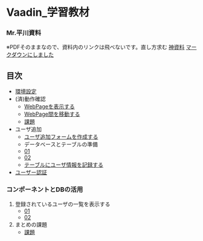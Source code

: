 # Vaadin_学習教材

### Mr.平川資料
※PDFそのままなので、資料内のリンクは飛べないです。直し方求む
  [神資料](Vaadin資料.pdf)
  [マークダウンにしました](./Vaadin資料.md)

## 目次
- [環境設定](/環境設定/環境設定.md)
- (済)動作確認
  - [WebPageを表示する](/動作確認/01.md)
  - [WebPage間を移動する](/動作確認/02.md)
  - [課題](/動作確認/課題.md)
- ユーザ追加
  - [ユーザ追加フォームを作成する](/ユーザ追加/01.md)
  - データベースとテーブルの準備
  - [01](/ユーザ追加/データベース01.md)
  - [02](/ユーザ追加/データベース02.md)
  - [テーブルにユーザ情報を記録する](/ユーザ追加/03.md)
- [ユーザー認証](/ユーザー認証/ユーザー認証.md)

### コンポーネントとDBの活用

1. 登録されているユーザの一覧を表示する
   - [01](/コンポDB/コンポーネントとDBの活用.md)
   - [02](doc/E01/02.md)
2. まとめの課題
   - [課題](doc/E02/01.md)
  

